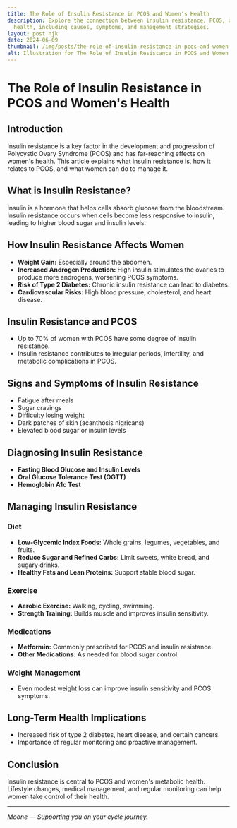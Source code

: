 ```yaml
---
title: The Role of Insulin Resistance in PCOS and Women's Health
description: Explore the connection between insulin resistance, PCOS, and women's
  health, including causes, symptoms, and management strategies.
layout: post.njk
date: 2024-06-09
thumbnail: /img/posts/the-role-of-insulin-resistance-in-pcos-and-women's-health.webp
alt: Illustration for The Role of Insulin Resistance in PCOS and Women's Health
---
```


# The Role of Insulin Resistance in PCOS and Women's Health

## Introduction

Insulin resistance is a key factor in the development and progression of Polycystic Ovary Syndrome (PCOS) and has far-reaching effects on women's health. This article explains what insulin resistance is, how it relates to PCOS, and what women can do to manage it.

## What is Insulin Resistance?

Insulin is a hormone that helps cells absorb glucose from the bloodstream. Insulin resistance occurs when cells become less responsive to insulin, leading to higher blood sugar and insulin levels.

## How Insulin Resistance Affects Women

- **Weight Gain:** Especially around the abdomen.
- **Increased Androgen Production:** High insulin stimulates the ovaries to produce more androgens, worsening PCOS symptoms.
- **Risk of Type 2 Diabetes:** Chronic insulin resistance can lead to diabetes.
- **Cardiovascular Risks:** High blood pressure, cholesterol, and heart disease.

## Insulin Resistance and PCOS

- Up to 70% of women with PCOS have some degree of insulin resistance.
- Insulin resistance contributes to irregular periods, infertility, and metabolic complications in PCOS.

## Signs and Symptoms of Insulin Resistance

- Fatigue after meals
- Sugar cravings
- Difficulty losing weight
- Dark patches of skin (acanthosis nigricans)
- Elevated blood sugar or insulin levels

## Diagnosing Insulin Resistance

- **Fasting Blood Glucose and Insulin Levels**
- **Oral Glucose Tolerance Test (OGTT)**
- **Hemoglobin A1c Test**

## Managing Insulin Resistance

### Diet

- **Low-Glycemic Index Foods:** Whole grains, legumes, vegetables, and fruits.
- **Reduce Sugar and Refined Carbs:** Limit sweets, white bread, and sugary drinks.
- **Healthy Fats and Lean Proteins:** Support stable blood sugar.

### Exercise

- **Aerobic Exercise:** Walking, cycling, swimming.
- **Strength Training:** Builds muscle and improves insulin sensitivity.

### Medications

- **Metformin:** Commonly prescribed for PCOS and insulin resistance.
- **Other Medications:** As needed for blood sugar control.

### Weight Management

- Even modest weight loss can improve insulin sensitivity and PCOS symptoms.

## Long-Term Health Implications

- Increased risk of type 2 diabetes, heart disease, and certain cancers.
- Importance of regular monitoring and proactive management.

## Conclusion

Insulin resistance is central to PCOS and women's metabolic health. Lifestyle changes, medical management, and regular monitoring can help women take control of their health.

---

*Moone — Supporting you on your cycle journey.* 